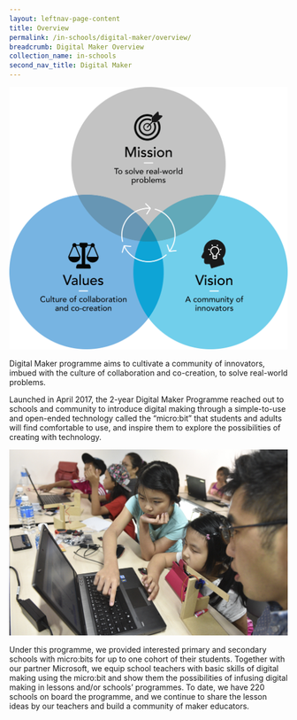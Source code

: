 ```yaml
---
layout: leftnav-page-content
title: Overview
permalink: /in-schools/digital-maker/overview/
breadcrumb: Digital Maker Overview
collection_name: in-schools
second_nav_title: Digital Maker
---
```

![digital maker infographic](/images/in-schools/digital-maker/overview/digital-maker-infographic.png)

Digital Maker programme aims to cultivate a community of innovators, imbued with the culture of collaboration and co-creation, to solve real-world problems. 

Launched in April 2017, the 2-year Digital Maker Programme reached out to schools and community to introduce digital making through a simple-to-use and open-ended technology called the “micro:bit” that students and adults will find comfortable to use, and inspire them to explore the possibilities of creating with technology. 

![digital maker overview image](/images/in-schools/digital-maker/overview/digital-maker-overview.jpg)

Under this programme, we provided interested primary and secondary schools with micro:bits for up to one cohort of their students. Together with our partner Microsoft, we equip school teachers with basic skills of digital making using the micro:bit and show them the possibilities of infusing digital making in lessons and/or schools’ programmes.  To date, we have 220 schools on board the programme, and we continue to share the lesson ideas by our teachers and build a community of maker educators.
